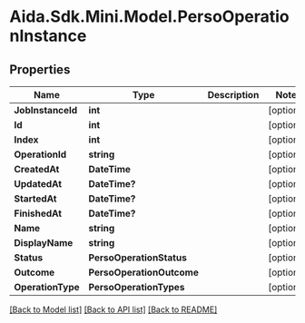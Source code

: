 # Aida.Sdk.Mini.Model.PersoOperationInstance

## Properties

Name | Type | Description | Notes
------------ | ------------- | ------------- | -------------
**JobInstanceId** | **int** |  | [optional] 
**Id** | **int** |  | [optional] 
**Index** | **int** |  | [optional] 
**OperationId** | **string** |  | [optional] 
**CreatedAt** | **DateTime** |  | [optional] 
**UpdatedAt** | **DateTime?** |  | [optional] 
**StartedAt** | **DateTime?** |  | [optional] 
**FinishedAt** | **DateTime?** |  | [optional] 
**Name** | **string** |  | [optional] 
**DisplayName** | **string** |  | [optional] 
**Status** | **PersoOperationStatus** |  | [optional] 
**Outcome** | **PersoOperationOutcome** |  | [optional] 
**OperationType** | **PersoOperationTypes** |  | [optional] 

[[Back to Model list]](../README.md#documentation-for-models) [[Back to API list]](../README.md#documentation-for-api-endpoints) [[Back to README]](../README.md)

